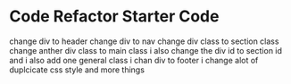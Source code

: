 # Code Refactor Starter Code
change div to header
change div to nav
change div class to section class
change anther div class<!--content--> to main class<!--content-->
i also change the div id to section id
and i also add one general class
i chan div to footer
i change alot of duplcicate css style and more things